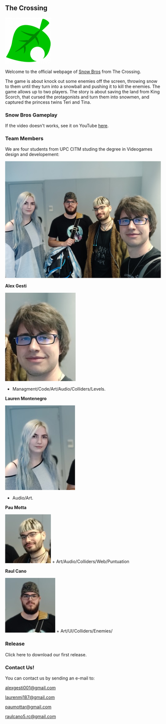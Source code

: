 ## **The Crossing**

<img src="FOTOS/Icon_Less.png" alt="hi" class="inline"/>

Welcome to the official webpage of [Snow Bros](https://github.com/alexgesti/Snow-Bros.-Nick-and-Tom) from The Crossing.

The game is about knock out some enemies off the screen, throwing snow to them until they turn into a snowball and pushing it to kill the enemies. The game allows up to two players.
The story is about saving the land from King Scorch, that cursed the protagonists and turn them into snowmen, and captured the princess twins Teri and Tina.

### Snow Bros Gameplay




If the video doesn't works, see it on YouTube [here](https://www.youtube.com/watch?v=l-2NHnRsyV8&feature=youtu.be).




### Team Members

We are four students from UPC CITM studing the degree in Videogames design and developement:


<img src="FOTOS/Photo_Group_2.jpg" alt="hi" class="inline"/>

**Alex Gesti**

<img src="FOTOS/alex.jpg" alt="hi" class="inline"/>

+ Managment/Code/Art/Audio/Colliders/Levels.

 
**Lauren Montenegro**  


<img src="FOTOS/lauren.jpg" alt="hi" class="inline"/>

+ Audio/Art.


**Pau Motta** 


<img src="FOTOS/pau.jpg" alt="hi" class="inline"/>
+ Art/Audio/Colliders/Web/Puntuation


**Raul Cano**

<img src="FOTOS/raul.jpg" alt="hi" class="inline"/>
+ Art/UI/Colliders/Enemies/


### Release

Click here to download our first release.




### Contact Us!

You can contact us by sending an e-mail to:

alexgesti001@gmail.com

laurenmj187@gmail.com

paumottar@gmail.com

raulcano5.rc@gmail.com
